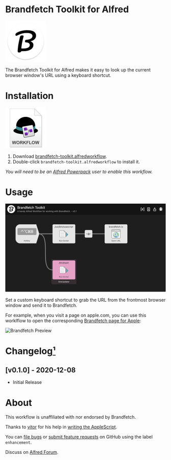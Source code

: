 # Brandfetch Toolkit for Alfred

<img src="./assets/icon-brandfetch.png" alt="Brandfetch logo" width="128" height="128">

The Brandfetch Toolkit for Alfred makes it easy to look up the current browser window's URL using a keyboard shortcut.


# Installation

<a href="https://github.com/chrismessina/alfred-brandfetch-toolkit/raw/main/brandfetch-toolkit.alfredworkflow"><img src="./assets/icon-workflow.png" alt="Workflow File Icon" width="128" height="128"></a>

1. Download [brandfetch-toolkit.alfredworkflow](https://github.com/chrismessina/alfred-brandfetch-toolkit/raw/main/brandfetch-toolkit.alfredworkflow).
2. Double-click `brandfetch-toolkit.alfredworkflow` to install it.

_You will need to be an [Alfred Powerpack](https://www.alfredapp.com/powerpack/) user to enable this workflow._

# Usage

<img src="./assets/brandfetch-workflow.png" alt="Brandfetch Workflow">

Set a custom keyboard shortcut to grab the URL from the frontmost browser window and send it to Brandfetch.

For example, when you visit a page on apple.com, you can use this worklflow to open the corresponding [Brandfetch page for Apple](https://brandfetch.io/apple.com):

<img src="./assets/brandfetch-preview.gif" alt="Brandfetch Preview">

# Changelog[¹](https://keepachangelog.com/)

## [v0.1.0] - 2020-12-08
- Initial Release

# About

This workflow is unaffiliated with nor endorsed by Brandfetch.

Thanks to [vitor](http://vitorgalvao.com) for his help in [writing the AppleScript](https://www.alfredforum.com/topic/15887-solved-workflow-to-append-current-browser-url-to-another-url/?do=findComment&comment=81012).

You can [file bugs](https://github.com/chrismessina/alfred-brandfetch-toolkit/issues/new) or [submit feature requests](https://github.com/chrismessina/alfred-brandfetch-toolkit/issues/new) on GitHub using the label `enhancement`.

Discuss on <a href="https://www.alfredforum.com/topic/16286-open-current-url-on-brandfetch/">Alfred Forum</a>.
